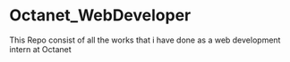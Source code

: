 # Octanet_WebDeveloper
This Repo consist of all the works that i have done as a web development intern at Octanet
